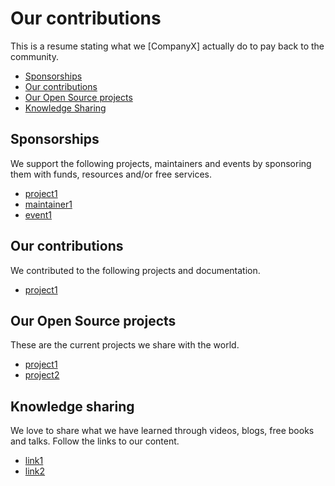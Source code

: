 # Our contributions

This is a resume stating what we [CompanyX] actually do to pay back to the community.

- [Sponsorships](#sponsorship)
- [Our contributions](#our-contributions)
- [Our Open Source projects](#our-open-source-projects)
- [Knowledge Sharing](#knowledge-sharing)

## Sponsorships
We support the following projects, maintainers and events by sponsoring them with funds, resources and/or free services. 

- [project1]()
- [maintainer1]()
- [event1]()

## Our contributions
We contributed to the following projects and documentation.

- [project1]()

## Our Open Source projects
These are the current projects we share with the world.

- [project1]()
- [project2]()

## Knowledge sharing
We love to share what we have learned through videos, blogs, free books and talks. Follow the links to our content.

- [link1]()
- [link2]()
